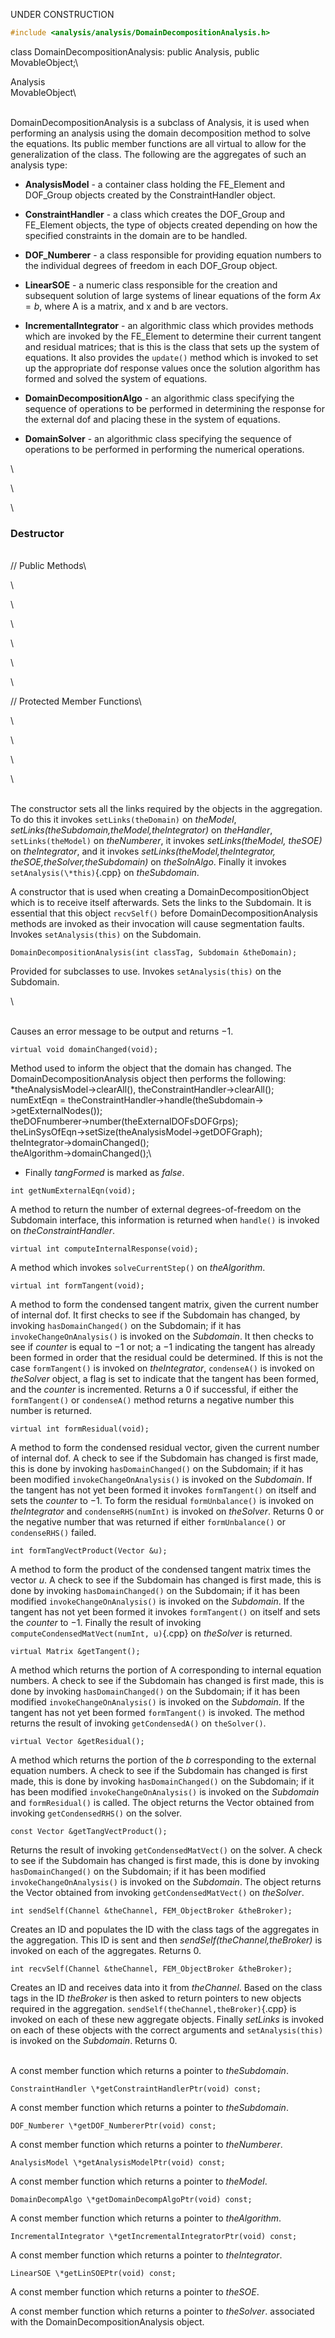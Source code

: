 UNDER CONSTRUCTION

```cpp
#include <analysis/analysis/DomainDecompositionAnalysis.h>
```


class DomainDecompositionAnalysis: public Analysis, public
MovableObject;\

Analysis\
MovableObject\

\
DomainDecompositionAnalysis is a subclass of Analysis, it is used when
performing an analysis using the domain decomposition method to solve
the equations. Its public member functions are all virtual to allow for
the generalization of the class. The following are the aggregates of
such an analysis type:

-   **AnalysisModel** - a container class holding the FE_Element and
    DOF_Group objects created by the ConstraintHandler object.

-   **ConstraintHandler** - a class which creates the DOF_Group and
    FE_Element objects, the type of objects created depending on how the
    specified constraints in the domain are to be handled.

-   **DOF_Numberer** - a class responsible for providing equation
    numbers to the individual degrees of freedom in each DOF_Group
    object.

-   **LinearSOE** - a numeric class responsible for the creation and
    subsequent solution of large systems of linear equations of the form
    $Ax = b$, where A is a matrix, and x and b are vectors.

-   **IncrementalIntegrator** - an algorithmic class which provides
    methods which are invoked by the FE_Element to determine their
    current tangent and residual matrices; that is this is the class
    that sets up the system of equations. It also provides the
    `update()` method which is invoked to set up the appropriate dof
    response values once the solution algorithm has formed and solved
    the system of equations.

-   **DomainDecompositionAlgo** - an algorithmic class specifying the
    sequence of operations to be performed in determining the response
    for the external dof and placing these in the system of equations.

-   **DomainSolver** - an algorithmic class specifying the sequence of
    operations to be performed in performing the numerical operations.


\

\

\
### Destructor

\
// Public Methods\

\

\

\

\

\

\

// Protected Member Functions\

\

\

\

\

\
The constructor sets all the links required by the objects in the
aggregation. To do this it invokes `setLinks(theDomain)` on *theModel*,
*setLinks(theSubdomain,theModel,theIntegrator)* on *theHandler*,
`setLinks(theModel)` on *theNumberer*, it invokes *setLinks(theModel,
theSOE)* on *theIntegrator*, and it invokes
*setLinks(theModel,theIntegrator, theSOE,theSolver,theSubdomain)* on
*theSolnAlgo*. Finally it invokes `setAnalysis(\*this)`{.cpp} on
*theSubdomain*.

A constructor that is used when creating a DomainDecompositionObject
which is to receive itself afterwards. Sets the links to the Subdomain.
It is essential that this object `recvSelf()` before
DomainDecompositionAnalysis methods are invoked as their invocation will
cause segmentation faults. Invokes `setAnalysis(this)` on the
Subdomain.

```{.cpp}
DomainDecompositionAnalysis(int classTag, Subdomain &theDomain);
```

Provided for subclasses to use. Invokes `setAnalysis(this)` on the
Subdomain.

\

\
Causes an error message to be output and returns $-1$.

```{.cpp}
virtual void domainChanged(void);
```

Method used to inform the object that the domain has changed. The
DomainDecompositionAnalysis object then performs the following:\
*theAnalysisModel-$>$clearAll(), theConstraintHandler-$>$clearAll();\
numExtEqn =
theConstraintHandler-$>$handle(theSubdomain-$>$getExternalNodes());\
theDOFnumberer-$>$number(theExternalDOFsDOFGrps);\
theLinSysOfEqn-$>$setSize(theAnalysisModel-$>$getDOFGraph);\
theIntegrator-$>$domainChanged();\
theAlgorithm-$>$domainChanged();\
* Finally *tangFormed* is marked as *false*.

```{.cpp}
int getNumExternalEqn(void);
```

A method to return the number of external degrees-of-freedom on the
Subdomain interface, this information is returned when `handle()` is
invoked on *theConstraintHandler*.

```{.cpp}
virtual int computeInternalResponse(void);
```

A method which invokes `solveCurrentStep()` on *theAlgorithm*.

```{.cpp}
virtual int formTangent(void);
```

A method to form the condensed tangent matrix, given the current number
of internal dof. It first checks to see if the Subdomain has changed, by
invoking `hasDomainChanged()` on the Subdomain; if it has
`invokeChangeOnAnalysis()` is invoked on the *Subdomain*. It then checks
to see if *counter* is equal to $-1$ or not; a $-1$ indicating the
tangent has already been formed in order that the residual could be
determined. If this is not the case `formTangent()` is invoked on
*theIntegrator*, `condenseA()` is invoked on *theSolver* object, a flag
is set to indicate that the tangent has been formed, and the *counter*
is incremented. Returns a $0$ if successful, if either the
`formTangent()` or `condenseA()` method returns a negative number this
number is returned.

```{.cpp}
virtual int formResidual(void);
```

A method to form the condensed residual vector, given the current number
of internal dof. A check to see if the Subdomain has changed is first
made, this is done by invoking `hasDomainChanged()` on the Subdomain; if
it has been modified `invokeChangeOnAnalysis()` is invoked on the
*Subdomain*. If the tangent has not yet been formed it invokes
`formTangent()` on itself and sets the *counter* to $-1$. To form the
residual `formUnbalance()` is invoked on *theIntegrator* and
`condenseRHS(numInt)` is invoked on *theSolver*. Returns $0$ or the
negative number that was returned if either `formUnbalance()` or
`condenseRHS()` failed.

```{.cpp}
int formTangVectProduct(Vector &u);
```

A method to form the product of the condensed tangent matrix times the
vector $u$. A check to see if the Subdomain has changed is first made,
this is done by invoking `hasDomainChanged()` on the Subdomain; if it
has been modified `invokeChangeOnAnalysis()` is invoked on the
*Subdomain*. If the tangent has not yet been formed it invokes
`formTangent()` on itself and sets the *counter* to $-1$. Finally the
result of invoking `computeCondensedMatVect(numInt, u)`{.cpp} on *theSolver*
is returned.

```{.cpp}
virtual Matrix &getTangent();
```

A method which returns the portion of A corresponding to internal
equation numbers. A check to see if the Subdomain has changed is first
made, this is done by invoking `hasDomainChanged()` on the Subdomain; if
it has been modified `invokeChangeOnAnalysis()` is invoked on the
*Subdomain*. If the tangent has not yet been formed `formTangent()` is
invoked. The method returns the result of invoking `getCondensedA()` on
`theSolver()`.

```{.cpp}
virtual Vector &getResidual();
```

A method which returns the portion of the $b$ corresponding to the
external equation numbers. A check to see if the Subdomain has changed
is first made, this is done by invoking `hasDomainChanged()` on the
Subdomain; if it has been modified `invokeChangeOnAnalysis()` is invoked
on the *Subdomain* and `formResidual()` is called. The object returns
the Vector obtained from invoking `getCondensedRHS()` on the solver.

```{.cpp}
const Vector &getTangVectProduct();
```

Returns the result of invoking `getCondensedMatVect()` on the solver. A
check to see if the Subdomain has changed is first made, this is done by
invoking `hasDomainChanged()` on the Subdomain; if it has been modified
`invokeChangeOnAnalysis()` is invoked on the *Subdomain*. The object
returns the Vector obtained from invoking `getCondensedMatVect()` on
*theSolver*.

```{.cpp}
int sendSelf(Channel &theChannel, FEM_ObjectBroker &theBroker);
```

Creates an ID and populates the ID with the class tags of the aggregates
in the aggregation. This ID is sent and then
*sendSelf(theChannel,theBroker)* is invoked on each of the aggregates.
Returns 0.

```{.cpp}
int recvSelf(Channel &theChannel, FEM_ObjectBroker &theBroker);
```

Creates an ID and receives data into it from *theChannel*. Based on the
class tags in the ID *theBroker* is then asked to return pointers to new
objects required in the aggregation. `sendSelf(theChannel,theBroker)`{.cpp} is
invoked on each of these new aggregate objects. Finally *setLinks* is
invoked on each of these objects with the correct arguments and
`setAnalysis(this)` is invoked on the *Subdomain*. Returns 0.

\
A const member function which returns a pointer to *theSubdomain*.

```{.cpp}
ConstraintHandler \*getConstraintHandlerPtr(void) const;
```

A const member function which returns a pointer to *theSubdomain*.

```{.cpp}
DOF_Numberer \*getDOF_NumbererPtr(void) const;
```

A const member function which returns a pointer to *theNumberer*.

```{.cpp}
AnalysisModel \*getAnalysisModelPtr(void) const;
```

A const member function which returns a pointer to *theModel*.

```{.cpp}
DomainDecompAlgo \*getDomainDecompAlgoPtr(void) const;
```

A const member function which returns a pointer to *theAlgorithm*.

```{.cpp}
IncrementalIntegrator \*getIncrementalIntegratorPtr(void) const;
```

A const member function which returns a pointer to *theIntegrator*.

```{.cpp}
LinearSOE \*getLinSOEPtr(void) const;
```

A const member function which returns a pointer to *theSOE*.

A const member function which returns a pointer to *theSolver*.
associated with the DomainDecompositionAnalysis object.
